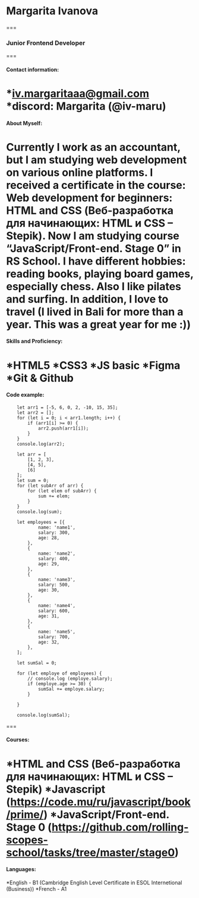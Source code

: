 # Margarita Ivanova
===
### Junior Frontend Developer
===
#### Contact information: 
*iv.margaritaaa@gmail.com
*discord: Margarita (@iv-maru)
===
#### About Myself: 
Currently I work as an accountant, but I am studying web development on various online platforms. I received a certificate in the course: Web development for beginners: HTML and CSS (Веб-разработка для начинающих: HTML и CSS – Stepik). Now I am studying course “JavaScript/Front-end. Stage 0” in RS School. I have different hobbies: reading books, playing board games, especially chess. Also I like pilates and surfing. In addition, I love to travel (I lived in Bali for more than a year. This was a great year for me :))
===
#### Skills and Proficiency:
*HTML5
*CSS3
*JS basic
*Figma
*Git & Github
===
#### Code example:
```
    let arr1 = [-5, 6, 0, 2, -10, 15, 35];
	let arr2 = [];
	for (let i = 0; i < arr1.length; i++) {
		if (arr1[i] >= 0) {
			arr2.push(arr1[i]);
		}
	}
	console.log(arr2);
```
```
    let arr = [
		[1, 2, 3],
		[4, 5],
		[6]
	];
	let sum = 0;
	for (let subArr of arr) {
		for (let elem of subArr) {
			sum += elem;
		}
	}
	console.log(sum);
```
```
    let employees = [{
			name: 'name1',
			salary: 300,
			age: 28,
		},
		{
			name: 'name2',
			salary: 400,
			age: 29,
		},
		{
			name: 'name3',
			salary: 500,
			age: 30,
		},
		{
			name: 'name4',
			salary: 600,
			age: 31,
		},
		{
			name: 'name5',
			salary: 700,
			age: 32,
		},
	];

	let sumSal = 0;

	for (let employe of employees) {
		// console.log (employe.salary);
		if (employe.age >= 30) {
			sumSal += employe.salary;
		}

	}

	console.log(sumSal);
```
===
#### Courses:
*HTML and CSS (Веб-разработка для начинающих: HTML и CSS – Stepik)
*Javascript (https://code.mu/ru/javascript/book/prime/)
*JavaScript/Front-end. Stage 0 (https://github.com/rolling-scopes-school/tasks/tree/master/stage0)
===
#### Languages:
*English - B1 (Cambridge English Level Certificate in ESOL Internetional (Business))
*French - A1


